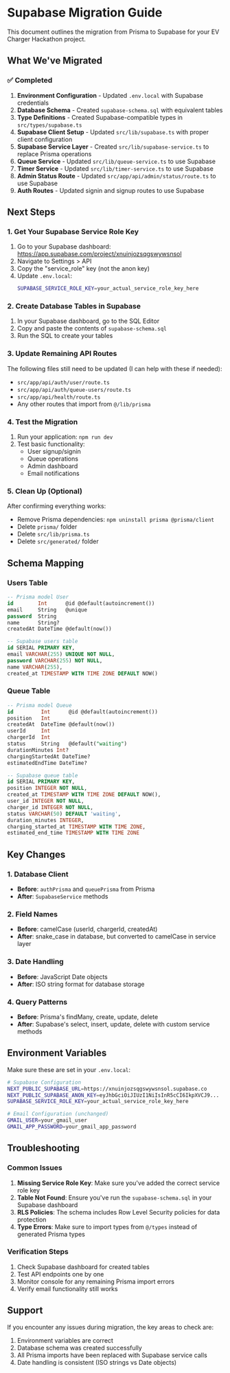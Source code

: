 # Supabase Migration Guide

This document outlines the migration from Prisma to Supabase for your EV Charger Hackathon project.

## What We've Migrated

### ✅ Completed

1. **Environment Configuration** - Updated `.env.local` with Supabase credentials
2. **Database Schema** - Created `supabase-schema.sql` with equivalent tables
3. **Type Definitions** - Created Supabase-compatible types in `src/types/supabase.ts`
4. **Supabase Client Setup** - Updated `src/lib/supabase.ts` with proper client configuration
5. **Supabase Service Layer** - Created `src/lib/supabase-service.ts` to replace Prisma operations
6. **Queue Service** - Updated `src/lib/queue-service.ts` to use Supabase
7. **Timer Service** - Updated `src/lib/timer-service.ts` to use Supabase
8. **Admin Status Route** - Updated `src/app/api/admin/status/route.ts` to use Supabase
9. **Auth Routes** - Updated signin and signup routes to use Supabase

## Next Steps

### 1. Get Your Supabase Service Role Key

1. Go to your Supabase dashboard: https://app.supabase.com/project/xnuinjozsqgswywsnsol
2. Navigate to Settings > API
3. Copy the "service_role" key (not the anon key)
4. Update `.env.local`:
   ```bash
   SUPABASE_SERVICE_ROLE_KEY=your_actual_service_role_key_here
   ```

### 2. Create Database Tables in Supabase

1. In your Supabase dashboard, go to the SQL Editor
2. Copy and paste the contents of `supabase-schema.sql`
3. Run the SQL to create your tables

### 3. Update Remaining API Routes

The following files still need to be updated (I can help with these if needed):

- `src/app/api/auth/user/route.ts`
- `src/app/api/auth/queue-users/route.ts`
- `src/app/api/health/route.ts`
- Any other routes that import from `@/lib/prisma`

### 4. Test the Migration

1. Run your application: `npm run dev`
2. Test basic functionality:
   - User signup/signin
   - Queue operations
   - Admin dashboard
   - Email notifications

### 5. Clean Up (Optional)

After confirming everything works:

- Remove Prisma dependencies: `npm uninstall prisma @prisma/client`
- Delete `prisma/` folder
- Delete `src/lib/prisma.ts`
- Delete `src/generated/` folder

## Schema Mapping

### Users Table

```sql
-- Prisma model User
id        Int      @id @default(autoincrement())
email     String   @unique
password  String
name      String?
createdAt DateTime @default(now())

-- Supabase users table
id SERIAL PRIMARY KEY,
email VARCHAR(255) UNIQUE NOT NULL,
password VARCHAR(255) NOT NULL,
name VARCHAR(255),
created_at TIMESTAMP WITH TIME ZONE DEFAULT NOW()
```

### Queue Table

```sql
-- Prisma model Queue
id         Int      @id @default(autoincrement())
position   Int
createdAt  DateTime @default(now())
userId     Int
chargerId  Int
status     String   @default("waiting")
durationMinutes Int?
chargingStartedAt DateTime?
estimatedEndTime DateTime?

-- Supabase queue table
id SERIAL PRIMARY KEY,
position INTEGER NOT NULL,
created_at TIMESTAMP WITH TIME ZONE DEFAULT NOW(),
user_id INTEGER NOT NULL,
charger_id INTEGER NOT NULL,
status VARCHAR(50) DEFAULT 'waiting',
duration_minutes INTEGER,
charging_started_at TIMESTAMP WITH TIME ZONE,
estimated_end_time TIMESTAMP WITH TIME ZONE
```

## Key Changes

### 1. Database Client

- **Before**: `authPrisma` and `queuePrisma` from Prisma
- **After**: `SupabaseService` methods

### 2. Field Names

- **Before**: camelCase (userId, chargerId, createdAt)
- **After**: snake_case in database, but converted to camelCase in service layer

### 3. Date Handling

- **Before**: JavaScript Date objects
- **After**: ISO string format for database storage

### 4. Query Patterns

- **Before**: Prisma's findMany, create, update, delete
- **After**: Supabase's select, insert, update, delete with custom service methods

## Environment Variables

Make sure these are set in your `.env.local`:

```bash
# Supabase Configuration
NEXT_PUBLIC_SUPABASE_URL=https://xnuinjozsqgswywsnsol.supabase.co
NEXT_PUBLIC_SUPABASE_ANON_KEY=eyJhbGciOiJIUzI1NiIsInR5cCI6IkpXVCJ9...
SUPABASE_SERVICE_ROLE_KEY=your_actual_service_role_key_here

# Email Configuration (unchanged)
GMAIL_USER=your_gmail_user
GMAIL_APP_PASSWORD=your_gmail_app_password
```

## Troubleshooting

### Common Issues

1. **Missing Service Role Key**: Make sure you've added the correct service role key
2. **Table Not Found**: Ensure you've run the `supabase-schema.sql` in your Supabase dashboard
3. **RLS Policies**: The schema includes Row Level Security policies for data protection
4. **Type Errors**: Make sure to import types from `@/types` instead of generated Prisma types

### Verification Steps

1. Check Supabase dashboard for created tables
2. Test API endpoints one by one
3. Monitor console for any remaining Prisma import errors
4. Verify email functionality still works

## Support

If you encounter any issues during migration, the key areas to check are:

1. Environment variables are correct
2. Database schema was created successfully
3. All Prisma imports have been replaced with Supabase service calls
4. Date handling is consistent (ISO strings vs Date objects)
